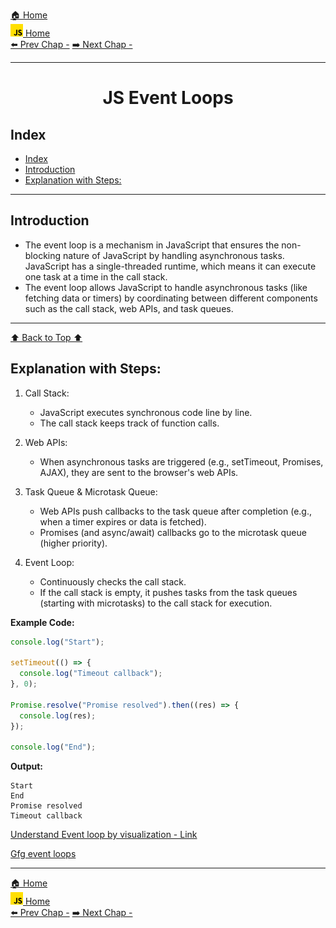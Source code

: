 [🏠 Home](../../../README.md) <br/>
<a href="../JavaScript.md" > 
<img src="../imgs/js-logo.png" height="20px">
 Home
</a><br/>
[⬅️ Prev Chap -]()
[➡️ Next Chap -]()

---

<h1 style="text-align: center">JS Event Loops</h1>

## Index
- [Index](#index)
- [Introduction](#introduction)
- [Explanation with Steps:](#explanation-with-steps)

---

## Introduction

- The event loop is a mechanism in JavaScript that ensures the non-blocking nature of JavaScript by handling asynchronous tasks. JavaScript has a single-threaded runtime, which means it can execute one task at a time in the call stack. 
- The event loop allows JavaScript to handle asynchronous tasks (like fetching data or timers) by coordinating between different components such as the call stack, web APIs, and task queues.

--- 

[⬆️ Back to Top ⬆️](#index)

## Explanation with Steps:

1. Call Stack:
   - JavaScript executes synchronous code line by line.
   - The call stack keeps track of function calls.

2. Web APIs:
   - When asynchronous tasks are triggered (e.g., setTimeout, Promises, AJAX), they are sent to the browser's web APIs.

3. Task Queue & Microtask Queue:
   - Web APIs push callbacks to the task queue after completion (e.g., when a timer expires or data is fetched).
   - Promises (and async/await) callbacks go to the microtask queue (higher priority).

4. Event Loop:
   - Continuously checks the call stack.
   - If the call stack is empty, it pushes tasks from the task queues (starting with microtasks) to the call stack for execution.

**Example Code:**

```js
console.log("Start");

setTimeout(() => {
  console.log("Timeout callback");
}, 0);

Promise.resolve("Promise resolved").then((res) => {
  console.log(res);
});

console.log("End");
```

**Output:**

```
Start
End
Promise resolved
Timeout callback
```

[Understand Event loop by visualization - Link](http://latentflip.com/loupe/?code=JC5vbignYnV0dG9uJywgJ2NsaWNrJywgZnVuY3Rpb24gb25DbGljaygpIHsKICAgIHNldFRpbWVvdXQoZnVuY3Rpb24gdGltZXIoKSB7CiAgICAgICAgY29uc29sZS5sb2coJ1lvdSBjbGlja2VkIHRoZSBidXR0b24hJyk7ICAgIAogICAgfSwgMjAwMCk7Cn0pOwoKY29uc29sZS5sb2coIkhpISIpOwoKc2V0VGltZW91dChmdW5jdGlvbiB0aW1lb3V0KCkgewogICAgY29uc29sZS5sb2coIkNsaWNrIHRoZSBidXR0b24hIik7Cn0sIDUwMDApOwoKY29uc29sZS5sb2coIldlbGNvbWUgdG8gbG91cGUuIik7!!!PGJ1dHRvbj5DbGljayBtZSE8L2J1dHRvbj4%3D)

[Gfg event loops](https://www.geeksforgeeks.org/what-is-an-event-loop-in-javascript/)

---

[🏠 Home](../../../README.md) <br/>
<a href="../JavaScript.md" > 
<img src="../imgs/js-logo.png" height="20px">
 Home
</a><br/>
[⬅️ Prev Chap -]()
[➡️ Next Chap -]()